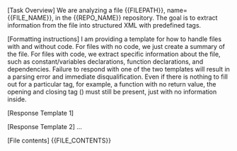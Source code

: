 [Task Overview]
We are analyzing a file {{FILEPATH}}, name={{FILE_NAME}}, in the {{REPO_NAME}} repository.
The goal is to extract information from the file into structured XML with predefined tags.

[Formatting instructions]
I am providing a template for how to handle files with and without code.
For files with no code, we just create a summary of the file.
For files with code, we extract specific information about the file, such as constant/variables declarations, function declarations, and dependencies.
Failure to respond with one of the two templates will result in a parsing error and immediate disqualification.
Even if there is nothing to fill out for a particular tag, for example, a function with no return value, the opening and closing tag (<returns></returns>) must still be present, just with no information inside.

[Response Template 1]
<file name="example-file-no-code"> 
    <file-summary>
        <!-- This is the only section needed if no code -->
    </file-summary>
</file>

[Response Template 2]
<file name="example-file-code">
    <declarations> 
        <!-- declared variables and constants (at the file level, not scoped to functions) -->
    </declarations>
    <dependencies>
        <external> 
            <!-- Dependencies that are not native to the repo -->
        </external>
        <internal> 
            <!-- Dependencies that are native to the repo -->
            <filepath>
                <!-- Filepath relative to the file, e.g., `../utils/vision.py` -->
            </filepath>
            <description>
                <!-- How is this dependency used in the file? What end does it accomplish? -->
            </description>
        </internal>
    </dependencies>
    <function-defs>
        <function name="is_even">
            <description>
                <!-- Describe the function consicely -->
            </description>
            <args>
                <!-- Describe function arguments and their types -->
            </args>
            <returns>
                <!-- Describe type of returned value(s) -->
            </returns>
            <side-effects>
                <!-- Any side effects on things outside the functions scope? -->
            </side-effects>
            <errors-and-exceptions>
                <handled>
                    <!-- Caught and handled errors or exceptions -->
                </handled>
                <unhandled>
                    <!-- errors that the code does not have error handling, but probably should -->
                </unhandled>
            </errors-and-exceptions>
        </function>
        <function name="some_other_fn">
            ...
        </function>
    </function-defs>
    <file-summary>
    </file-summary>
</file>

[File contents]
{{FILE_CONTENTS}}